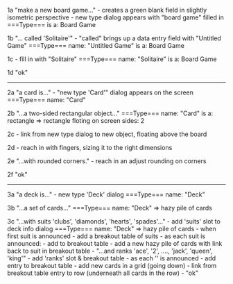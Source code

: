1a 	"make a new board game..."
	- creates a green blank field in slightly isometric perspective
	- new type dialog appears with "board game" filled in
	===Type===
	is a: Board Game


1b	"... called 'Solitaire'"
	- "called" brings up a data entry field with "Untitled Game"
	===Type===
	name: "Untitled Game"
	is a: Board Game

1c
	- fill in with "Solitaire"
	===Type===
	name: "Solitaire"
	is a: Board Game

1d "ok"

----------------------
2a	"a card is..."
	- "new type 'Card'" dialog appears on the screen
	===Type===
	name: "Card"

2b	"...a two-sided rectangular object..."
	===Type===
	name: "Card"
	is a: rectangle		=> 	rectangle floting on screen
	sides: 2

2c	- link from new type dialog to new object, floating above the board

2d	- reach in with fingers, sizing it to the right dimensions

2e	"...with rounded corners."
	- reach in an adjust rounding on corners

2f	"ok"

----------------------
3a	"a deck is..."
	- new type 'Deck' dialog
	===Type===
	name: "Deck"

3b	"...a set of cards..."
	===Type===
	name: "Deck"		=>    hazy pile of cards

3c "...with suits 'clubs', 'diamonds', 'hearts', 'spades'..."
	- add 'suits' slot to deck info dialog
	===Type===
	name: "Deck"		=>    hazy pile of cards
		- when first suit is announced
			- add a breakout table of suits
		- as each suit is announced:
			- add <suit> to breakout table
			- add a new hazy pile of cards with link back to suit in breakout table
	- "...and ranks 'ace', '2', ...., 'jack', 'queen', 'king'"
		- add 'ranks' slot & breakout table
		- as each '<rank>' is announced
			- add entry to breakout table
			- add new cards in a grid (going down)
			- link from breakout table entry to row (underneath all cards in the row)
	- "ok"
